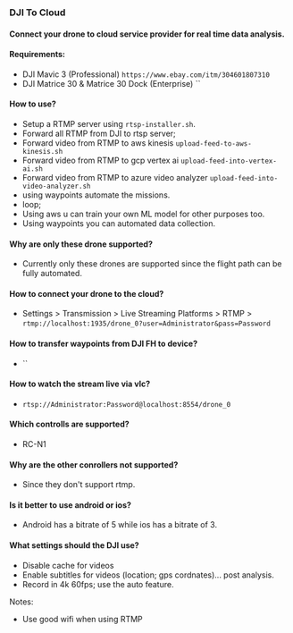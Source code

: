 ### DJI To Cloud

#### Connect your drone to cloud service provider for real time data analysis.

#### Requirements:
- DJI Mavic 3 (Professional) `https://www.ebay.com/itm/304601807310`
- DJI Matrice 30 & Matrice 30 Dock (Enterprise) ``

#### How to use?
- Setup a RTMP server using `rtsp-installer.sh`.
- Forward all RTMP from DJI to rtsp server;
- Forward video from RTMP to aws kinesis `upload-feed-to-aws-kinesis.sh`
- Forward video from RTMP to gcp vertex ai `upload-feed-into-vertex-ai.sh`
- Forward video from RTMP to azure video analyzer `upload-feed-into-video-analyzer.sh`
- using waypoints automate the missions.
- loop;
- Using aws u can train your own ML model for other purposes too.
- Using waypoints you can automated data collection.

#### Why are only these drone supported?
- Currently only these drones are supported since the flight path can be fully automated.

#### How to connect your drone to the cloud?
- Settings > Transmission > Live Streaming Platforms > RTMP > `rtmp://localhost:1935/drone_0?user=Administrator&pass=Password`

#### How to transfer waypoints from DJI FH to device?
- ``

#### How to watch the stream live via vlc?
- `rtsp://Administrator:Password@localhost:8554/drone_0`

#### Which controlls are supported?
- RC-N1

#### Why are the other conrollers not supported?
- Since they don't support rtmp.

#### Is it better to use android or ios?
- Android has a bitrate of 5 while ios has a bitrate of 3.

#### What settings should the DJI use?
- Disable cache for videos
- Enable subtitles for videos (location; gps cordnates)... post analysis.
- Record in 4k 60fps; use the auto feature.

Notes:
- Use good wifi when using RTMP
